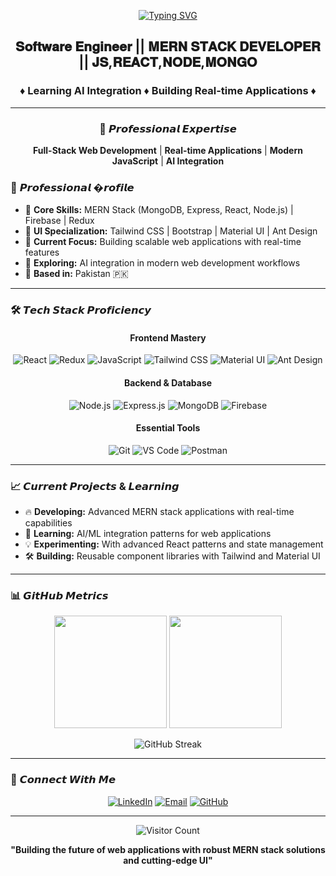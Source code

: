 <div align="center">

[![Typing SVG](https://readme-typing-svg.herokuapp.com?font=Fira+Code&weight=700&size=35&pause=1000&color=00D9FF&center=true&vCenter=true&width=600&lines=Umer+Farooq+Shahi;Software+Engineer;MERN+Stack+Developer)](https://git.io/typing-svg)

## 𝐒𝐨𝐟𝐭𝐰𝐚𝐫𝐞 𝐄𝐧𝐠𝐢𝐧𝐞𝐞𝐫 || 𝐌𝐄𝐑𝐍 𝐒𝐓𝐀𝐂𝐊 𝐃𝐄𝐕𝐄𝐋𝐎𝐏𝐄𝐑 || 𝐉𝐒,𝐑𝐄𝐀𝐂𝐓,𝐍𝐎𝐃𝐄,𝐌𝐎𝐍𝐆𝐎 

### ♦ Learning AI Integration ♦ Building Real-time Applications ♦

</div>

---

<div align="center">

### 🚀 **𝙋𝙧𝙤𝙛𝙚𝙨𝙨𝙞𝙤𝙣𝙖𝙡 𝙀𝙭𝙥𝙚𝙧𝙩𝙞𝙨𝙚**

**Full-Stack Web Development** | **Real-time Applications** | **Modern JavaScript** | **AI Integration**

</div>

### 💼 **𝙋𝙧𝙤𝙛𝙚𝙨𝙨𝙞𝙤𝙣𝙖𝙡 �𝙧𝙤𝙛𝙞𝙡𝙚**
- 🔧 **Core Skills:** MERN Stack (MongoDB, Express, React, Node.js) | Firebase | Redux
- 🎨 **UI Specialization:** Tailwind CSS | Bootstrap | Material UI | Ant Design
- 🚀 **Current Focus:** Building scalable web applications with real-time features
- 🤖 **Exploring:** AI integration in modern web development workflows
- 📍 **Based in:** Pakistan 🇵🇰

---

### 🛠️ **𝙏𝙚𝙘𝙝 𝙎𝙩𝙖𝙘𝙠 𝙋𝙧𝙤𝙛𝙞𝙘𝙞𝙚𝙣𝙘𝙮**

<div align="center">

#### **Frontend Mastery**
![React](https://img.shields.io/badge/React-20232A?style=for-the-badge&logo=react&logoColor=61DAFB)
![Redux](https://img.shields.io/badge/Redux-764ABC?style=for-the-badge&logo=redux&logoColor=white)
![JavaScript](https://img.shields.io/badge/JavaScript-F7DF1E?style=for-the-badge&logo=javascript&logoColor=black)
![Tailwind CSS](https://img.shields.io/badge/Tailwind_CSS-38B2AC?style=for-the-badge&logo=tailwind-css&logoColor=white)
![Material UI](https://img.shields.io/badge/Material_UI-0081CB?style=for-the-badge&logo=mui&logoColor=white)
![Ant Design](https://img.shields.io/badge/Ant_Design-0170FE?style=for-the-badge&logo=ant-design&logoColor=white)

#### **Backend & Database**
![Node.js](https://img.shields.io/badge/Node.js-339933?style=for-the-badge&logo=nodedotjs&logoColor=white)
![Express.js](https://img.shields.io/badge/Express.js-000000?style=for-the-badge&logo=express&logoColor=white)
![MongoDB](https://img.shields.io/badge/MongoDB-4EA94B?style=for-the-badge&logo=mongodb&logoColor=white)
![Firebase](https://img.shields.io/badge/Firebase-FFCA28?style=for-the-badge&logo=firebase&logoColor=black)

#### **Essential Tools**
![Git](https://img.shields.io/badge/Git-F05032?style=for-the-badge&logo=git&logoColor=white)
![VS Code](https://img.shields.io/badge/VS_Code-007ACC?style=for-the-badge&logo=visual%20studio%20code&logoColor=white)
![Postman](https://img.shields.io/badge/Postman-FF6C37?style=for-the-badge&logo=Postman&logoColor=white)

</div>

---

### 📈 **𝘾𝙪𝙧𝙧𝙚𝙣𝙩 𝙋𝙧𝙤𝙟𝙚𝙘𝙩𝙨 & 𝙇𝙚𝙖𝙧𝙣𝙞𝙣𝙜**
- 🔥 **Developing:** Advanced MERN stack applications with real-time capabilities
- 🧠 **Learning:** AI/ML integration patterns for web applications
- 💡 **Experimenting:** With advanced React patterns and state management
- 🛠️ **Building:** Reusable component libraries with Tailwind and Material UI

---

### 📊 **𝙂𝙞𝙩𝙃𝙪𝙗 𝙈𝙚𝙩𝙧𝙞𝙘𝙨**

<div align="center">

<img height="180em" src="https://github-readme-stats.vercel.app/api?username=umerwe&show_icons=true&theme=tokyonight&hide_border=true&count_private=true&include_all_commits=true" />
<img height="180em" src="https://github-readme-stats.vercel.app/api/top-langs/?username=umerwe&layout=compact&theme=tokyonight&hide_border=true&langs_count=8" />

</div>

<div align="center">

![GitHub Streak](https://github-readme-streak-stats.herokuapp.com/?user=umerwe&theme=tokyonight&hide_border=true)

</div>

---

### 🤝 **𝘾𝙤𝙣𝙣𝙚𝙘𝙩 𝙒𝙞𝙩𝙝 𝙈𝙚**

<div align="center">

[![LinkedIn](https://img.shields.io/badge/LinkedIn-Connect%20Professionally-blue?style=for-the-badge&logo=linkedin)](https://www.linkedin.com/in/umer-farooq-shahi-914ba0253/)
[![Email](https://img.shields.io/badge/Email-uemyy1@gmail.com-red?style=for-the-badge&logo=gmail)](mailto:uemyy1@gmail.com)
[![GitHub](https://img.shields.io/badge/GitHub-Explore%20My%20Work-black?style=for-the-badge&logo=github)](https://github.com/umerwe)

</div>

---

<div align="center">

![Visitor Count](https://komarev.com/ghpvc/?username=umerwe&label=PROFILE+VIEWS&style=flat-square&color=blueviolet)

**"Building the future of web applications with robust MERN stack solutions and cutting-edge UI"**

</div>
